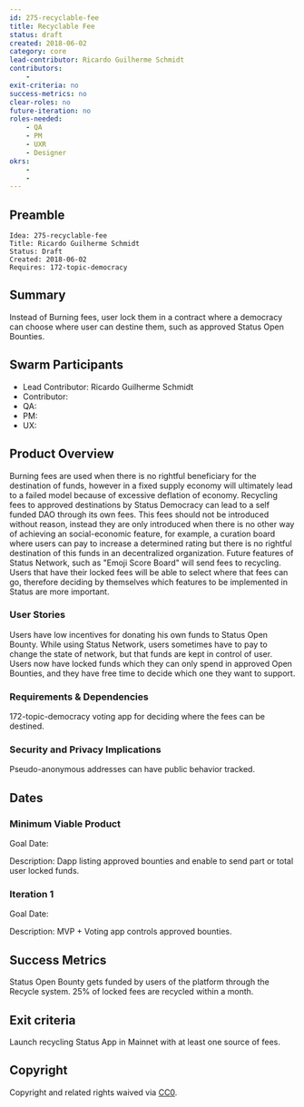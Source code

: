 ```yaml
---
id: 275-recyclable-fee
title: Recyclable Fee
status: draft
created: 2018-06-02
category: core
lead-contributor: Ricardo Guilherme Schmidt
contributors:
    -
exit-criteria: no
success-metrics: no
clear-roles: no
future-iteration: no
roles-needed:
    - QA
    - PM
    - UXR
    - Designer
okrs:
    -
    -
---
```


## Preamble

    Idea: 275-recyclable-fee
    Title: Ricardo Guilherme Schmidt
    Status: Draft
    Created: 2018-06-02 
    Requires: 172-topic-democracy

## Summary

Instead of Burning fees, user lock them in a contract where a democracy can choose where user can destine them, such as approved Status Open Bounties. 

## Swarm Participants

- Lead Contributor: Ricardo Guilherme Schmidt
- Contributor:
- QA:
- PM:
- UX:

## Product Overview

Burning fees are used when there is no rightful beneficiary for the destination of funds, however in a fixed supply economy will ultimately lead to a failed model because of excessive deflation of economy.
Recycling fees to approved destinations by Status Democracy can lead to a self funded DAO through its own fees. 
This fees should not be introduced without reason, instead they are only introduced when there is no other way of achieving an social-economic feature, for example, a curation board where users can pay to increase a determined rating but there is no rightful destination of this funds in an decentralized organization.
Future features of Status Network, such as "Emoji Score Board" will send fees to recycling.
Users that have their locked fees will be able to select where that fees can go, therefore deciding by themselves which features to be implemented in Status are more important. 

### User Stories

Users have low incentives for donating his own funds to Status Open Bounty.
While using Status Network, users sometimes have to pay to change the state of network, but that funds are kept in control of user.
Users now have locked funds which they can only spend in approved Open Bounties, and they have free time to decide which one they want to support.

### Requirements & Dependencies

172-topic-democracy voting app for deciding where the fees can be destined.

### Security and Privacy Implications

Pseudo-anonymous addresses can have public behavior tracked.

## Dates

### Minimum Viable Product

Goal Date: 

Description: Dapp listing approved bounties and enable to send part or total user locked funds.

### Iteration 1

Goal Date:

Description: MVP + Voting app controls approved bounties.

## Success Metrics

Status Open Bounty gets funded by users of the platform through the Recycle system.
25% of locked fees are recycled within a month.

## Exit criteria

Launch recycling Status App in Mainnet with at least one source of fees.

## Copyright

Copyright and related rights waived
via [CC0](https://creativecommons.org/publicdomain/zero/1.0/).